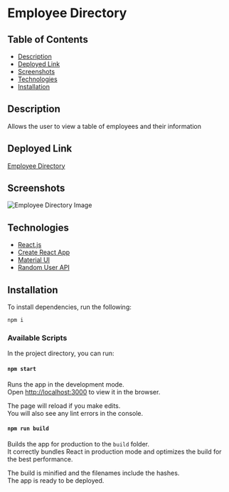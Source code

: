 # Employee Directory

## Table of Contents

* [Description](#description)
* [Deployed Link](#deployed-link)
* [Screenshots](#screenshots)
* [Technologies](#technologies)
* [Installation](#installation)

## Description
Allows the user to view a table of employees and their information

## Deployed Link

[Employee Directory](https://risleydwayne.github.io/employee-directory/)

## Screenshots

![Employee Directory Image](https://user-images.githubusercontent.com/18751823/97794640-97429900-1bca-11eb-8840-10d28c771713.png)


## Technologies

* [React.js](https://reactjs.org/)
* [Create React App](https://github.com/facebook/create-react-app)
* [Material UI](https://material-ui.com/)
* [Random User API](https://randomuser.me/)


## Installation

To install dependencies, run the following:

`
npm i
`

### Available Scripts

In the project directory, you can run:

#### `npm start`

Runs the app in the development mode.\
Open [http://localhost:3000](http://localhost:3000) to view it in the browser.

The page will reload if you make edits.\
You will also see any lint errors in the console.


#### `npm run build`

Builds the app for production to the `build` folder.\
It correctly bundles React in production mode and optimizes the build for the best performance.

The build is minified and the filenames include the hashes.\
The app is ready to be deployed.